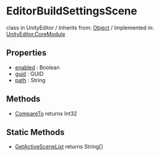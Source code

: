 # EditorBuildSettingsScene
class in UnityEditor
 / Inherits from: <a href="https://docs.unity3d.com/6000.0/Documentation/ScriptReference/Object.html" target="_blank">Object</a> / Implemented in: <a href="https://docs.unity3d.com/6000.0/Documentation/ScriptReference/UnityEditor.CoreModule.html" target="_blank">UnityEditor.CoreModule</a>
## Properties
- <a href="https://docs.unity3d.com/6000.0/Documentation/ScriptReference/EditorBuildSettingsScene-enabled.html" target="_blank">enabled</a> : Boolean
- <a href="https://docs.unity3d.com/6000.0/Documentation/ScriptReference/EditorBuildSettingsScene-guid.html" target="_blank">guid</a> : GUID
- <a href="https://docs.unity3d.com/6000.0/Documentation/ScriptReference/EditorBuildSettingsScene-path.html" target="_blank">path</a> : String
## Methods
- <a href="https://docs.unity3d.com/6000.0/Documentation/ScriptReference/EditorBuildSettingsScene.CompareTo.html" target="_blank">CompareTo</a> returns Int32
## Static Methods
- <a href="https://docs.unity3d.com/6000.0/Documentation/ScriptReference/EditorBuildSettingsScene.GetActiveSceneList.html" target="_blank">GetActiveSceneList</a> returns String[]

